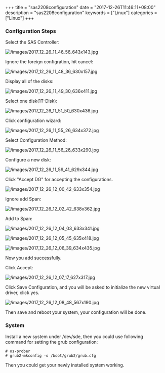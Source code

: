 +++
title = "sas2208configuration"
date = "2017-12-26T11:46:11+08:00"
description = "sas2208configuration"
keywords = ["Linux"]
categories = ["Linux"]
+++
### Configuration Steps
Select the SAS Controller: 

![/images/2017_12_26_11_46_56_643x143.jpg](/images/2017_12_26_11_46_56_643x143.jpg)

Ignore the foreign configration, hit cancel:    

![/images/2017_12_26_11_48_36_630x157.jpg](/images/2017_12_26_11_48_36_630x157.jpg)

Display all of the disks:    

![/images/2017_12_26_11_49_30_636x411.jpg](/images/2017_12_26_11_49_30_636x411.jpg)

Select one disk(1T-Disk):    

![/images/2017_12_26_11_51_50_630x436.jpg](/images/2017_12_26_11_51_50_630x436.jpg)

Click configuration wizard:    

![/images/2017_12_26_11_55_26_634x372.jpg](/images/2017_12_26_11_55_26_634x372.jpg)

Select Configuration Method:    

![/images/2017_12_26_11_56_26_633x290.jpg](/images/2017_12_26_11_56_26_633x290.jpg)

Configure a new disk:    

![/images/2017_12_26_11_59_41_629x344.jpg](/images/2017_12_26_11_59_41_629x344.jpg)

Click "Accept DG" for accepting the configurations.   

![/images/2017_12_26_12_00_42_633x354.jpg](/images/2017_12_26_12_00_42_633x354.jpg)

Ignore add Span:    

![/images/2017_12_26_12_02_42_638x362.jpg](/images/2017_12_26_12_02_42_638x362.jpg)


Add to Span:    

![/images/2017_12_26_12_04_03_633x341.jpg](/images/2017_12_26_12_04_03_633x341.jpg)

![/images/2017_12_26_12_05_45_635x418.jpg](/images/2017_12_26_12_05_45_635x418.jpg)


![/images/2017_12_26_12_06_39_634x435.jpg](/images/2017_12_26_12_06_39_634x435.jpg)


Now you add successfully.  

Click Accept:    

![/images/2017_12_26_12_07_17_627x317.jpg](/images/2017_12_26_12_07_17_627x317.jpg)

Click Save Configuration, and you will be asked to initialize the new virtual
driver, click yes.    

![/images/2017_12_26_12_08_48_567x190.jpg](/images/2017_12_26_12_08_48_567x190.jpg)


Then save and reboot your system, your configuration will be done.    

### System
Install a new system under /dev/sde, then you could use following command for
setting the grub configuration:    

```
# os-prober
# grub2-mkconfig -o /boot/grub2/grub.cfg
``` 
Then you could get your newly installed system working.    

